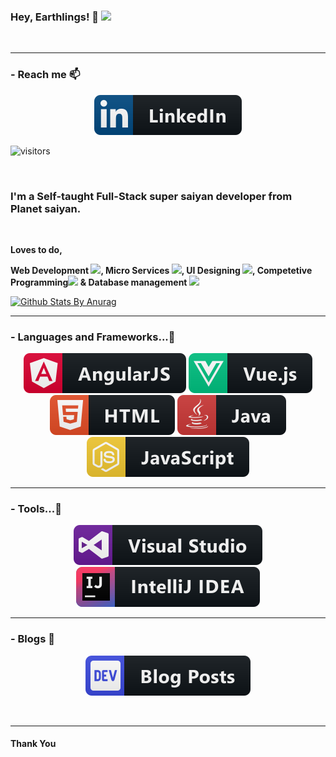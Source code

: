 ### Hey, Earthlings! 👋 <img class="profile" src="https://avatars2.githubusercontent.com/u/68380529?s=460&u=b680c39dada6aa6afec8261921e5fafd59813d66&v=4" width="50px" >

<br/>

*****************
### - Reach me 📫

<p align="center">
<a href="https://www.linkedin.com/in/vignesh-d-518630126/">
      <img src="res/svg/social/linkedin.svg?sanitize=true" alt="linkedin" style="max-width:100%;">
</a>
</p>

![visitors](https://visitor-badge.glitch.me/badge?page_id=CodeVegeta.CodeVegeta)

<br />

### I'm a Self-taught Full-Stack super saiyan developer from Planet saiyan.

<br />

**Loves to do,**

**Web Development <img src="https://image.flaticon.com/icons/svg/867/867644.svg" width=30px>, Micro Services <img src="https://www.flaticon.com/premium-icon/icons/svg/2581/2581755.svg" width=30px>, UI Designing <img src="https://www.flaticon.com/premium-icon/icons/svg/2568/2568999.svg" width=30px>, Competetive Programming<img src="https://image.flaticon.com/icons/svg/3003/3003983.svg" width=30px> & Database management <img src="https://www.flaticon.com/premium-icon/icons/svg/2679/2679901.svg" width=30px>**
<br />


[![Github Stats By Anurag](https://github-readme-stats.vercel.app/api?username=CodeVegeta&show_icons=true&title_color=ffffff&icon_color=fff&text_color=DBD7D2&bg_color=5B3475)](https://github.com/anuraghazra/github-readme-stats)
<br />

*************
### - Languages and Frameworks...🔭

<!-- For more icons please follow  https://github.com/MikeCodesDotNET/ColoredBadges -->

<p align="center">
    <img src="res/svg/dev/frameworks/angular.svg?sanitize=true" alt="angular" style="max-width:100%;">
    <img src="res/svg/dev/frameworks/vue.svg?sanitize=true" alt="vue" style="max-width:100%;">
    <img src="res/svg/dev/languages/html.svg?sanitize=true" alt="html" style="max-width:100%;">
    <img src="res/svg/dev/languages/java.svg?sanitize=true" alt="java" style="max-width:100%;">
    <img src="res/svg/dev/languages/js.svg?sanitize=true" alt="js" style="max-width:100%;">
</p>

*************
### - Tools...🔭

<p align="center">
    <img src="res/svg/dev/tools/visualstudio.svg?sanitize=true" alt="visualstudio" style="max-width:100%;">
    <img src="res/svg/dev/tools/jetbrains_intellij.svg?sanitize=true" alt="intellij" style="max-width:100%;">
</p>

***********************************
### - Blogs 🌱

<p align="center">
<img src="res/svg/blogs/devto.svg"> 
</p>
<br/>

***********************************
#### Thank You

<!--
**CodeVegeta/CodeVegeta** is a ✨ _special_ ✨ repository because its `README.md` (this file) appears on your GitHub profile.

Here are some ideas to get you started:

- 🔭 I’m currently working on ...
- 🌱 I’m currently learning ...
- 👯 I’m looking to collaborate on ...
- 🤔 I’m looking for help with ...
- 💬 Ask me about ...
- 📫 How to reach me: ...
- 😄 Pronouns: ...
- ⚡ Fun fact: ...
-->

